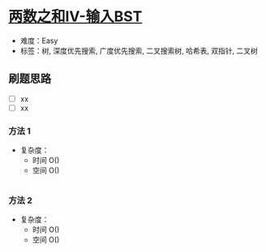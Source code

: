 # [两数之和IV-输入BST](https://leetcode-cn.com/problems/two-sum-iv-input-is-a-bst/)

- 难度：Easy
- 标签：树, 深度优先搜索, 广度优先搜索, 二叉搜索树, 哈希表, 双指针, 二叉树

## 刷题思路

- [ ] xx
- [ ] xx

### 方法 1

- 复杂度：
    - 时间 O()
    - 空间 O()

``` js

```

### 方法 2

- 复杂度：
    - 时间 O()
    - 空间 O()

``` js

```
